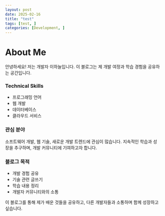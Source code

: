 ```yaml
---
layout: post
date: 2025-02-16
title: "test"
tags: [test, ]
categories: [Development, ]
---
```



# About Me


안녕하세요! 저는 개발자 이하늘입니다. 이 블로그는 제 개발 여정과 학습 경험을 공유하는 공간입니다.


### Technical Skills

- 프로그래밍 언어
- 웹 개발
- 데이터베이스
- 클라우드 서비스

### 관심 분야


소프트웨어 개발, 웹 기술, 새로운 개발 트렌드에 관심이 많습니다. 지속적인 학습과 성장을 추구하며, 개발 커뮤니티에 기여하고자 합니다.


### 블로그 목적

- 개발 경험 공유
- 기술 관련 글쓰기
- 학습 내용 정리
- 개발자 커뮤니티와의 소통

이 블로그를 통해 제가 배운 것들을 공유하고, 다른 개발자들과 소통하며 함께 성장하고 싶습니다.

